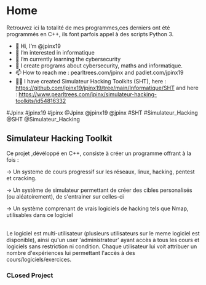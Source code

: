    <h1>Home</h1>
   
Retrouvez ici la totalité de mes programmes,ces derniers ont été programmés en C++, ils font parfois appel à des scripts Python 3.

- 👋 Hi, I’m @jpinx19
- 👀 I’m interested in informatique
- 🌱 I’m currently learning the cybersecurity
- 💞️  I create programs about cybersecurity, maths and informatique.
- 📫 How to reach me : pearltrees.com/jpinx and padlet.com/jpinx19
- 👩‍💻 I have created Simulateur Hacking Toolkits (SHT), here : https://github.com/jpinx19/jpinx19/tree/main/Informatique/SHT 
                                                   and here : https://www.pearltrees.com/jpinx/simulateur-hacking-toolkits/id54816332

#Jpinx #jpinx19 #jpinx @Jpinx @jpinx19 @jpinx #SHT #Simulateur_Hacking @SHT @Simulateur_Hacking

   <h2>Simulateur Hacking Toolkit</h2>
   Ce projet ,dévéloppé en C++, consiste à créer un programme offrant à la fois :
   
   -> Un systeme de cours progressif sur les réseaux, linux, hacking, pentest et cracking.
   
   -> Un système de simulateur permettant de créer des cibles personalisés (ou aléatoirement), de s'entrainer sur celles-ci
   
   -> Un système comprenant de vrais logiciels de hacking tels que Nmap, utilisables dans ce logiciel
   
   <br/>
   Le logiciel est multi-utilisateur (plusieurs utilisateurs sur le meme logiciel est disponible), ainsi qu'un user 'administrateur' ayant accès à tous les cours et          logiciels sans restriction ni condition.
   Chaque utilisateur lui voit attribuer un nombre d'expériences lui permettant l'accès à des cours/logiciels/exercices.
   <h3>CLosed Project</h3>
<!---
jpinx19/jpinx19 is a ✨ special ✨ repository because its `README.md` (this file) appears on your GitHub profile.
You can click the Preview link to take a look at your changes.
--->
